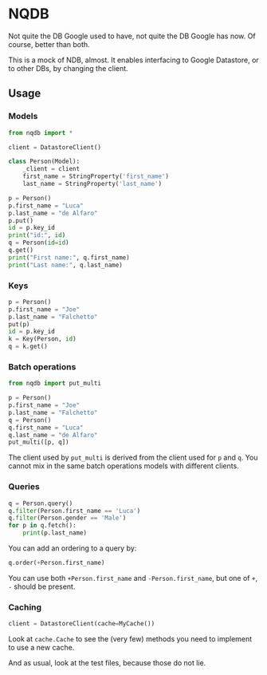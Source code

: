 # NQDB

Not quite the DB Google used to have, not quite the DB Google has now. 
Of course, better than both.

This is a mock of NDB, almost. 
It enables interfacing to Google Datastore, or to other DBs, by 
changing the client. 

## Usage

### Models
```python
from nqdb import *

client = DatastoreClient()

class Person(Model):
    _client = client
    first_name = StringProperty('first_name')
    last_name = StringProperty('last_name')

p = Person()
p.first_name = "Luca"
p.last_name = "de Alfaro"
p.put()
id = p.key_id
print("id:", id)
q = Person(id=id)
q.get()
print("First name:", q.first_name)
print("Last name:", q.last_name)
```

### Keys

```python
p = Person()
p.first_name = "Joe"
p.last_name = "Falchetto"
put(p)
id = p.key_id
k = Key(Person, id)
q = k.get()
```
    
### Batch operations

```python
from nqdb import put_multi

p = Person()
p.first_name = "Joe"
p.last_name = "Falchetto"
q = Person()
q.first_name = "Luca"
q.last_name = "de Alfaro"
put_multi([p, q])
```

The client used by `put_multi` is derived from the client used for `p` and `q`. 
You cannot mix in the same batch operations models with different clients.

### Queries

```python
q = Person.query()
q.filter(Person.first_name == 'Luca')
q.filter(Person.gender == 'Male')
for p in q.fetch():
    print(p.last_name)
```
        
You can add an ordering to a query by: 
    
```python
q.order(+Person.first_name)
```
    
You can use both `+Person.first_name` and `-Person.first_name`, 
but one of `+`, `-` should be present. 
        
### Caching

```python
client = DatastoreClient(cache=MyCache())
```

Look at `cache.Cache` to see the (very few) methods you need to implement to use a new cache. 


And as usual, look at the test files, because those do not lie. 
